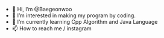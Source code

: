 - 👋 Hi, I’m @Baegeonwoo
- 👀 I’m interested in making my program by coding.
- 🌱 I’m currently learning Cpp Algorithm and Java Language
- 📫 How to reach me / instagram

<!---
Baegeonwoo/Baegeonwoo is a ✨ special ✨ repository because its `README.md` (this file) appears on your GitHub profile.
You can click the Preview link to take a look at your changes.
--->

